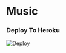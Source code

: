 # Music

### Deploy To Heroku 

[![Deploy](https://www.herokucdn.com/deploy/button.svg)](https://heroku.com/deploy?template=https://github.com/Hunter-XDD/Music)

